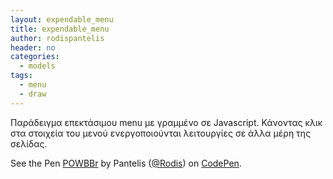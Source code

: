```yaml
---
layout: expendable_menu
title: expendable_menu
author: rodispantelis
header: no
categories:
  - models
tags:
  - menu
  - draw
---
```


Παράδειγμα επεκτάσιμου menu με γραμμένο σε Javascript. Κάνοντας κλικ στα στοιχεία του μενού ενεργοποιούνται λειτουργίες σε άλλα μέρη της σελίδας.

<p data-height="386" data-theme-id="0" data-slug-hash="POWBBr" data-default-tab="js,result" data-user="Rodis" data-embed-version="2" data-pen-title="POWBBr" class="codepen">See the Pen <a href="https://codepen.io/Rodis/pen/POWBBr/">POWBBr</a> by Pantelis (<a href="https://codepen.io/Rodis">@Rodis</a>) on <a href="https://codepen.io">CodePen</a>.</p>
<script async src="https://production-assets.codepen.io/assets/embed/ei.js"></script>
